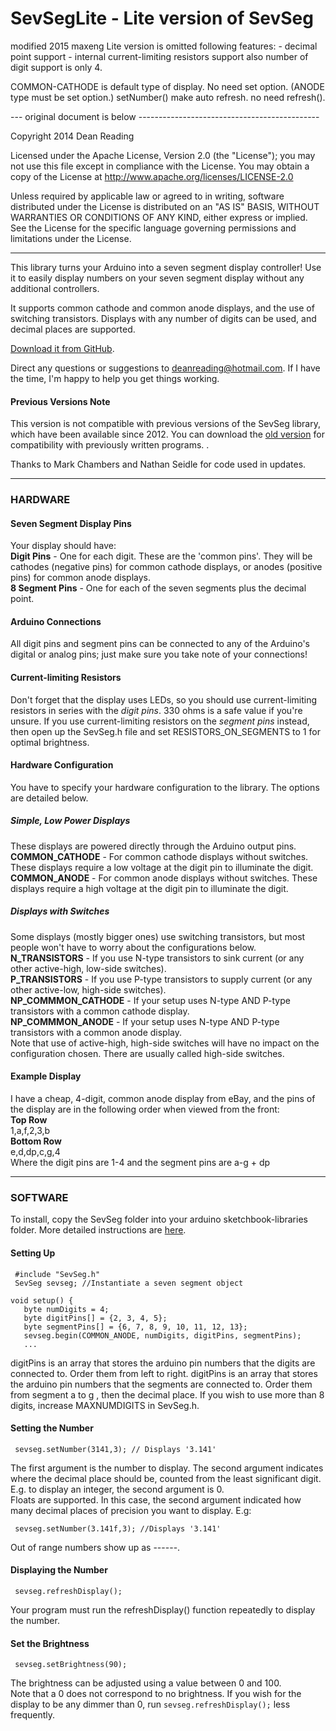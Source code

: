 SevSegLite - Lite version of SevSeg
======
 modified 2015 maxeng
 Lite version is omitted following features:
	- decimal point support
	- internal current-limiting resistors support
 also number of digit support is only 4.
  
 COMMON-CATHODE is default type of display. No need set option. (ANODE type must be set option.)
 setNumber() make auto refresh. no need refresh().
 
 --- original document is below ---------------------------------------------
 
 Copyright 2014 Dean Reading

 Licensed under the Apache License, Version 2.0 (the "License");
 you may not use this file except in compliance with the License.
 You may obtain a copy of the License at 
 http://www.apache.org/licenses/LICENSE-2.0
 
 Unless required by applicable law or agreed to in writing, software
 distributed under the License is distributed on an "AS IS" BASIS,
 WITHOUT WARRANTIES OR CONDITIONS OF ANY KIND, either express or implied.
 See the License for the specific language governing permissions and
 limitations under the License.
* * *

This library turns your Arduino into a seven segment display controller! Use it to easily display numbers on your seven segment display without any additional controllers.

It supports common cathode and common anode displays, and the use of switching transistors. Displays with any number of digits can be used, and decimal places are supported.

[Download it from GitHub][1].

Direct any questions or suggestions to deanreading@hotmail.com. If I have the time, I'm happy to help you get things working.

#### Previous Versions Note

This version is not compatible with previous versions of the SevSeg library, which have been available since 2012. You can download the [old version][2] for compatibility with previously written programs. .

Thanks to Mark Chambers and Nathan Seidle for code used in updates.

* * *

### HARDWARE

#### Seven Segment Display Pins

Your display should have:  
**Digit Pins** \- One for each digit. These are the 'common pins'. They will be cathodes (negative pins) for common cathode displays, or anodes (positive pins) for common anode displays.  
**8 Segment Pins** \- One for each of the seven segments plus the decimal point.


#### Arduino Connections

All digit pins and segment pins can be connected to any of the Arduino's digital or analog pins; just make sure you take note of your connections!


#### Current-limiting Resistors

Don't forget that the display uses LEDs, so you should use current-limiting resistors in series with the *digit pins*. 330 ohms is a safe value if you're unsure. If you use current-limiting resistors on the *segment pins* instead, then open up the SevSeg.h file and set RESISTORS_ON_SEGMENTS to 1 for optimal brightness.

#### Hardware Configuration

You have to specify your hardware configuration to the library. The options are detailed below.

##### Simple, Low Power Displays  
These displays are powered directly through the Arduino output pins.  
**COMMON_CATHODE** \- For common cathode displays without switches. These displays require a low voltage at the digit pin to illuminate the digit.  
**COMMON_ANODE** \- For common anode displays without switches. These displays require a high voltage at the digit pin to illuminate the digit.

##### Displays with Switches  
Some displays (mostly bigger ones) use switching transistors, but most people won't have to worry about the configurations below.  
**N_TRANSISTORS** \- If you use N-type transistors to sink current (or any other active-high, low-side switches).  
**P_TRANSISTORS** \- If you use P-type transistors to supply current (or any other active-low, high-side switches).  
**NP_COMMMON_CATHODE** \- If your setup uses N-type AND P-type transistors with a common cathode display.  
**NP_COMMMON_ANODE** \- If your setup uses N-type AND P-type transistors with a common anode display.  
Note that use of active-high, high-side switches will have no impact on the configuration chosen. There are usually called high-side switches.


#### Example Display

I have a cheap, 4-digit, common anode display from eBay, and the pins of the display are in the following order when viewed from the front:  
**Top Row**  
1,a,f,2,3,b  
**Bottom Row**  
e,d,dp,c,g,4  
Where the digit pins are 1-4 and the segment pins are a-g + dp

* * *

### SOFTWARE

To install, copy the SevSeg folder into your arduino sketchbook\-libraries folder. More detailed instructions are [here][3].


#### Setting Up


     #include "SevSeg.h"
     SevSeg sevseg; //Instantiate a seven segment object

    void setup() {
       byte numDigits = 4;
       byte digitPins[] = {2, 3, 4, 5};
       byte segmentPins[] = {6, 7, 8, 9, 10, 11, 12, 13};
       sevseg.begin(COMMON_ANODE, numDigits, digitPins, segmentPins);
       ...


digitPins is an array that stores the arduino pin numbers that the digits are connected to. Order them from left to right.
digitPins is an array that stores the arduino pin numbers that the segments are connected to. Order them from segment a to g , then the decimal place.
If you wish to use more than 8 digits, increase MAXNUMDIGITS in SevSeg.h.


#### Setting the Number


     sevseg.setNumber(3141,3); // Displays '3.141'


The first argument is the number to display. The second argument indicates where the decimal place should be, counted from the least significant digit. E.g. to display an integer, the second argument is 0.  
Floats are supported. In this case, the second argument indicated how many decimal places of precision you want to display. E.g:


     sevseg.setNumber(3.141f,3); //Displays '3.141'


Out of range numbers show up as ------.

#### Displaying the Number


     sevseg.refreshDisplay();


Your program must run the refreshDisplay() function repeatedly to display the number.


#### Set the Brightness


     sevseg.setBrightness(90);


The brightness can be adjusted using a value between 0 and 100.  
Note that a 0 does not correspond to no brightness. If you wish for the display to be any dimmer than 0, run `sevseg.refreshDisplay();` less frequently.

[1]: https://github.com/DeanIsMe/SevSeg
[2]: https://docs.google.com/file/d/0Bwrp4uluZCpNdE9oWTY0M3BncTA/edit?usp=sharing
[3]: http://arduino.cc/en/Guide/Libraries
  

